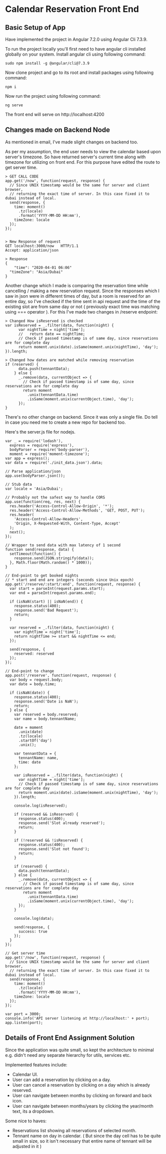 Calendar Reservation Front End
=================


Basic Setup of App
-----------

Have implemented the project in Angular 7.2.0 using Angular Cli 7.3.9.

To run the project locally you'll first need to have angular cli installed globally on your system. Install angular cli using following command:

```
sudo npm install -g @angular/cli@7.3.9
```

Now clone project and go to its root and install packages using following command:

```
npm i
```

Now run the project using following command:

```
ng serve
```

The front end will serve on http://localhost:4200


Changes made on Backend Node
-----------

As mentioned in email, I've made slight changes on backend too.

As per my assumption, the end user needs to view the calendar based upon server's timezone. So have returned server's current time along with timezone for utilizing on front end. For this purpose have edited the route to get server time.

```
> GET CALL CODE
app.get('/now', function(request, response) {
  // Since UNIX timestamp would be the same for server and client browser,
  // returning the exact time of server. In this case fixed it to dubai instead of local.
  send(response, {
    time: moment()
      .tz(locale)
      .format('YYYY-MM-DD HH:mm'),
    timeZone: locale
  });
});


> New Response of request
GET localhost:3000/now   HTTP/1.1
Accept: application/json

> Response
{
	"time": "2020-04-01 06:06"
  "timeZone": "Asia/Dubai"
}
```

Another change which I made is comparing the reservation time while cancelling / making a new reservation request. Since the responses which I saw in json were in different times of day, but a room is reserved for an entire day, so I've checked if the time sent in api request and the time of the existing slot are from same day or not ( previously exact time was matching using === operator ). For this I've made two changes in /reserve endpoint:


```
> Changed How isReserved is checked
var isReserved = _.filter(data, function(night) {
      var nightTime = night['time'];
      //   return date == nightTime;
      // Check if passed timestamp is of same day, since reservations are for complete day
      return moment.unix(date).isSame(moment.unix(nightTime), 'day');
}).length;

> Changed how dates are matched while removing reservation
if (reserved) {
      data.push(tennantData);
    } else {
      _.remove(data, currentObject => {
        // Check if passed timestamp is of same day, since reservations are for complete day
        return moment
          .unix(tennantData.time)
          .isSame(moment.unix(currentObject.time), 'day');
      });
}
```

There's no other change on backend. Since it was only a single file. Do tell in case you need me to create a new repo for backend too.

Here's the server.js file for nodejs.

```
var _ = require('lodash'),
  express = require('express'),
  bodyParser = require('body-parser'),
  moment = require('moment-timezone');
var app = express();
var data = require('./init_data.json').data;

// Parse application/json
app.use(bodyParser.json());

// Stub data
var locale = 'Asia/Dubai';

// Probably not the safest way to handle CORS
app.use(function(req, res, next) {
  res.header('Access-Control-Allow-Origin', '*');
  res.header('Access-Control-Allow-Methods', 'GET, POST, PUT');
  res.header(
    'Access-Control-Allow-Headers',
    'Origin, X-Requested-With, Content-Type, Accept'
  );
  next();
});

// Wrapper to send data with max latency of 1 second
function send(response, data) {
  setTimeout(function() {
    response.send(JSON.stringify(data));
  }, Math.floor(Math.random() * 1000));
}

// End-point to get booked nights
// * start and end are integers (seconds since Unix epoch)
app.get('/reserve/:start/:end', function(request, response) {
  var start = parseInt(request.params.start);
  var end = parseInt(request.params.end);

  if (isNaN(start) || isNaN(end)) {
    response.status(400);
    response.send('Bad Request');
    return;
  }

  var reserved = _.filter(data, function(night) {
    var nightTime = night['time'];
    return nightTime >= start && nightTime <= end;
  });

  send(response, {
    reserved: reserved
  });
});

// End-point to change
app.post('/reserve', function(request, response) {
  var body = request.body;
  var date = body.time;

  if (isNaN(date)) {
    response.status(400);
    response.send('Date is NaN');
    return;
  } else {
    var reserved = body.reserved;
    var name = body.tennantName;

    date = moment
      .unix(date)
      .tz(locale)
      .startOf('day')
      .unix();

    var tennantData = {
      tennantName: name,
      time: date
    };

    var isReserved = _.filter(data, function(night) {
      var nightTime = night['time'];
      // Check if passed timestamp is of same day, since reservations are for complete day
      return moment.unix(date).isSame(moment.unix(nightTime), 'day');
    }).length;

    console.log(isReserved);

    if (reserved && isReserved) {
      response.status(400);
      response.send('Slot already reserved');
      return;
    }

    if (!reserved && !isReserved) {
      response.status(400);
      response.send('Slot not found');
      return;
    }

    if (reserved) {
      data.push(tennantData);
    } else {
      _.remove(data, currentObject => {
        // Check if passed timestamp is of same day, since reservations are for complete day
        return moment
          .unix(tennantData.time)
          .isSame(moment.unix(currentObject.time), 'day');
      });
    }

    console.log(data);

    send(response, {
      success: true
    });
  }
});

// Get server time
app.get('/now', function(request, response) {
  // Since UNIX timestamp would be the same for server and client browser,
  // returning the exact time of server. In this case fixed it to dubai instead of local.
  send(response, {
    time: moment()
      .tz(locale)
      .format('YYYY-MM-DD HH:mm'),
    timeZone: locale
  });
});

var port = 3000;
console.info('API server listening at http://localhost:' + port);
app.listen(port);

```


Details of Front End Assignment Solution
---------------

Since the application was quite small, so kept the architecture to minimal e.g. didn't need any separate hierarchy for utils, services etc.

Implemented features include:
 - Calendar UI.
 - User can add a reservation by clicking on a day.
 - User can cancel a reservation by clicking on a day which is already reserved.
 - User can navigate between months by clicking on forward and back icon.
 - User can navigate between months/years by clicking the year/month text, its a dropdown.
 
Some nice to haves:
 - Reservations list showing all reservations of selected month.
 - Tennant name on day in calendar. ( But since the day cell has to be quite small in size, so it isn't necessary that entire name of tennant will be adjusted in it )


